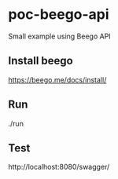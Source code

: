 # poc-beego-api

Small example using Beego API


## Install beego

https://beego.me/docs/install/


## Run

./run

## Test

http://localhost:8080/swagger/
